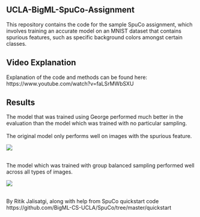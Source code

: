 ## UCLA-BigML-SpuCo-Assignment
<p>This repository contains the code for the sample SpuCo assignment, which involves training an accurate model on an MNIST dataset that contains spurious features, such as specific background colors amongst certain classes.</p>

## Video Explanation
<p>Explanation of the code and methods can be found here:<br>
https://www.youtube.com/watch?v=faLSrMWbSXU</p>

## Results
<p>The model that was trained using George performed much better in the evaluation than the model which was trained with no particular sampling.<br>
<br>The original model only performs well on images with the spurious feature.</p>
<img src="https://github.com/user-attachments/assets/3478714e-70d0-42cc-8580-265d0d91755a">
<p><br>The model which was trained with group balanced sampling performed well across all types of images.</p>
<img src="https://github.com/user-attachments/assets/f64db5bb-9f13-4693-9b06-4d392e4e483a">

<p><br>By Ritik Jalisatgi, along with help from SpuCo quickstart code<br>
https://github.com/BigML-CS-UCLA/SpuCo/tree/master/quickstart</p>
